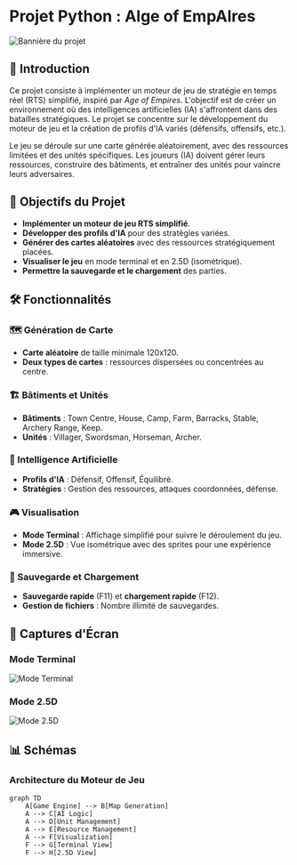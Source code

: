 # Projet Python : Alge of EmpAlres

![Bannière du projet](https://via.placeholder.com/1200x400.png?text=Alge+of+EmpAlres+Banner)

## 📜 Introduction

Ce projet consiste à implémenter un moteur de jeu de stratégie en temps réel (RTS) simplifié, inspiré par *Age of Empires*. L'objectif est de créer un environnement où des intelligences artificielles (IA) s'affrontent dans des batailles stratégiques. Le projet se concentre sur le développement du moteur de jeu et la création de profils d'IA variés (défensifs, offensifs, etc.).

Le jeu se déroule sur une carte générée aléatoirement, avec des ressources limitées et des unités spécifiques. Les joueurs (IA) doivent gérer leurs ressources, construire des bâtiments, et entraîner des unités pour vaincre leurs adversaires.

## 🎯 Objectifs du Projet

- **Implémenter un moteur de jeu RTS simplifié**.
- **Développer des profils d'IA** pour des stratégies variées.
- **Générer des cartes aléatoires** avec des ressources stratégiquement placées.
- **Visualiser le jeu** en mode terminal et en 2.5D (isométrique).
- **Permettre la sauvegarde et le chargement** des parties.

## 🛠️ Fonctionnalités

### 🗺️ Génération de Carte
- **Carte aléatoire** de taille minimale 120x120.
- **Deux types de cartes** : ressources dispersées ou concentrées au centre.

### 🏗️ Bâtiments et Unités
- **Bâtiments** : Town Centre, House, Camp, Farm, Barracks, Stable, Archery Range, Keep.
- **Unités** : Villager, Swordsman, Horseman, Archer.

### 🤖 Intelligence Artificielle
- **Profils d'IA** : Défensif, Offensif, Équilibré.
- **Stratégies** : Gestion des ressources, attaques coordonnées, défense.

### 🎮 Visualisation
- **Mode Terminal** : Affichage simplifié pour suivre le déroulement du jeu.
- **Mode 2.5D** : Vue isométrique avec des sprites pour une expérience immersive.

### 💾 Sauvegarde et Chargement
- **Sauvegarde rapide** (F11) et **chargement rapide** (F12).
- **Gestion de fichiers** : Nombre illimité de sauvegardes.

## 📸 Captures d'Écran

### Mode Terminal
![Mode Terminal](https://via.placeholder.com/600x400.png?text=Terminal+View)

### Mode 2.5D
![Mode 2.5D](https://via.placeholder.com/600x400.png?text=2.5D+View)

## 📊 Schémas

### Architecture du Moteur de Jeu
```mermaid
graph TD
    A[Game Engine] --> B[Map Generation]
    A --> C[AI Logic]
    A --> D[Unit Management]
    A --> E[Resource Management]
    A --> F[Visualization]
    F --> G[Terminal View]
    F --> H[2.5D View]
